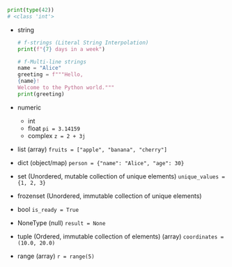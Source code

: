 ```python
print(type(42))
# <class 'int'>
```

- string
  ```python
  # f-strings (Literal String Interpolation)
  print(f"{7} days in a week")
  ```
  ```python
  # f-Multi-line strings
  name = "Alice"
  greeting = f"""Hello, 
  {name}!
  Welcome to the Python world."""
  print(greeting)
  ```

- numeric
  - int
  - float `pi = 3.14159`
  - complex `z = 2 + 3j`
- list (array) `fruits = ["apple", "banana", "cherry"]`
- dict (object/map) `person = {"name": "Alice", "age": 30}`
- set (Unordered, mutable collection of unique elements) `unique_values = {1, 2, 3}`
- frozenset (Unordered, immutable collection of unique elements)
- bool `is_ready = True`
- NoneType (null) `result = None`
- tuple (Ordered, immutable collection of elements) (array) `coordinates = (10.0, 20.0)`
- range (array) `r = range(5)`
